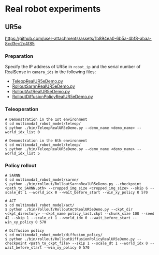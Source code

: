 # Real robot experiments

## UR5e
https://github.com/user-attachments/assets/1b894ea0-6b5a-4bf8-abaa-8cd3ec2c4f85

### Preparation
Specify the IP address of UR5e in `robot_ip` and the serial number of RealSense in `camera_ids` in the following files:
- [TeleopRealUR5eDemo.py](../multimodal_robot_model/teleop/bin/TeleopRealUR5eDemo.py)
- [RolloutSarnnRealUR5eDemo.py](../multimodal_robot_model/sarnn/bin/rollout/RolloutSarnnRealUR5eDemo.py)
- [RolloutActRealUR5eDemo.py](../multimodal_robot_model/act/bin/rollout/RolloutActRealUR5eDemo.py)
- [RolloutDiffusionPolicyRealUR5eDemo.py](../multimodal_robot_model/diffusion_policy/bin/rollout/RolloutDiffusionPolicyRealUR5eDemo.py)

### Teleoperation
```console
# Demonstration in the 1st environment
$ cd multimodal_robot_model/teleop/
$ python ./bin/TeleopRealUR5eDemo.py --demo_name <demo_name> --world_idx_list 0

# Demonstration in the 6th environment
$ cd multimodal_robot_model/teleop/
$ python ./bin/TeleopRealUR5eDemo.py --demo_name <demo_name> --world_idx_list 5
```

### Policy rollout
```console
# SARNN
$ cd multimodal_robot_model/sarnn/
$ python ./bin/rollout/RolloutSarnnRealUR5eDemo.py --checkpoint <path_to_SARNN.pth> --cropped_img_size <cropped_img_size> --skip 6 --scale_dt 1 --world_idx 0 --wait_before_start --win_xy_policy 0 570

# ACT
$ cd multimodal_robot_model/act/
$ python ./bin/rollout/RolloutActRealUR5eDemo.py --ckpt_dir <ckpt_directory> --ckpt_name policy_last.ckpt --chunk_size 100 --seed 42 --skip 1 --scale_dt 1 --world_idx 0 --wait_before_start --win_xy_policy 0 570

# Diffusion policy
$ cd multimodal_robot_model/diffusion_policy/
$ python ./bin/rollout/RolloutDiffusionPolicyRealUR5eDemo.py --checkpoint <path_to_ckpt_file> --skip 1 --scale_dt 1 --world_idx 0 --wait_before_start --win_xy_policy 0 570
```
